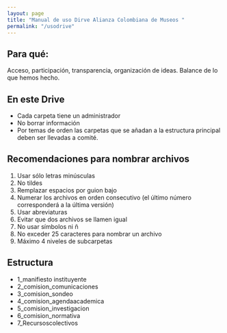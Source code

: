 ```yaml
---
layout: page
title: "Manual de uso Dirve Alianza Colombiana de Museos "
permalink: "/usodrive"
---
```

## Para qué: 
Acceso, participación, transparencia, organización de ideas. 
Balance de lo que hemos hecho. 

## En este Drive 
-	Cada carpeta tiene un administrador
-	No borrar información
-	Por temas de orden las carpetas que se añadan a la estructura principal deben ser llevadas a comité. 

## Recomendaciones para nombrar archivos

1.	Usar sólo letras minúsculas
2.	No tildes
3.	Remplazar espacios por guion bajo
4.	Numerar los archivos en orden consecutivo (el último número corresponderá a la última versión)
5.	Usar abreviaturas
6.	Evitar que dos archivos se llamen igual 
7.	No usar símbolos ni ñ
8.	No exceder 25 caracteres para nombrar un archivo
9.	Máximo 4 niveles de subcarpetas

## Estructura

- 1_manifiesto instituyente 
- 2_comision_comunicaciones
- 3_comision_sondeo
- 4_comision_agendaacademica
- 5_comision_investigacion
- 6_comision_normativa
- 7_Recursoscolectivos
